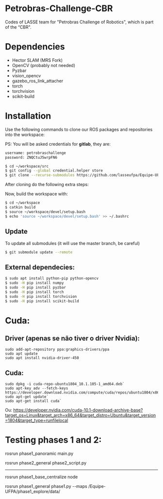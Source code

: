 # Petrobras-Challenge-CBR
Codes of LASSE team for "Petrobras Challenge of Robotics", which is part of the “CBR".

# Dependencies

- Hector SLAM (MRS Fork)
- OpenCV (probably not needed)
- Pyzbar
- vision_opencv
- gazebo_ros_link_attacher
- torch
- torchvision
- scikit-build

# Installation

Use the following commands to clone our ROS packages and repositories into the workspace:

PS: You will be asked credentials for **gitlab**, they are:

```bash
username: petrobraschallenge
password: ZNQCtuJ5wrpFN6
```

```bash
$ cd ~/workspace/src
$ git config --global credential.helper store
$ git clone --recurse-submodules https://github.com/lasseufpa/Equipe-UFPA.git # You will be asked credentials here
```

After cloning do the following extra steps:

Now, build the workspace with:

```bash
$ cd ~/workspace
$ catkin build
$ source ~/workspace/devel/setup.bash
$ echo 'source ~/workspace/devel/setup.bash' >> ~/.bashrc 
```

## Update

To update all submodules (it will use the master branch, be careful)

```bash
$ git submodule update --remote
```

## External dependecies:

```bash
$ sudo apt install python-pip python-opencv
$ sudo -H pip install numpy
$ sudo -H pip install pyzbar
$ sudo -H pip install torch
$ sudo -H pip install torchvision
$ sudo -H pip install scikit-build
```
# Cuda:

## Driver (apenas se não tiver o driver Nvidia):

```
sudo add-apt-repository ppa:graphics-drivers/ppa
sudo apt update
sudo apt install nvidia-driver-450
```

## Cuda:

```
sudo dpkg -i cuda-repo-ubuntu1804_10.1.105-1_amd64.deb`
sudo apt-key adv --fetch-keys https://developer.download.nvidia.com/compute/cuda/repos/ubuntu1804/x86_64/7fa2af80.pub`
sudo apt-get update`
sudo apt-get install cuda`
```

Ou: https://developer.nvidia.com/cuda-10.1-download-archive-base?target_os=Linux&target_arch=x86_64&target_distro=Ubuntu&target_version=1804&target_type=runfilelocal

# Testing phases 1 and 2:

rosrun phase1_panoramic main.py

rosrun phase2_general phase2_script.py

-----

rosrun phase1_base_centralize node

rosrun phase1_general phase1.py --maps <path>/Equipe-UFPA/phase1_explore/data/



